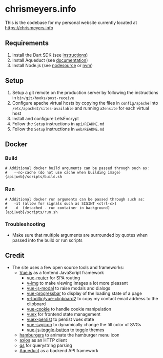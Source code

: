 # chrismeyers.info
This is the codebase for my personal website currently located at <https://chrismeyers.info>

## Requirements
1. Install the Dart SDK (see [instructions](https://dart.dev/get-dart))
1. Install Aqueduct (see [documentation](https://aqueduct.io/docs/tut/getting-started))
1. Install Node.js (see [nodesource](https://github.com/nodesource/distributions) or [nvm](https://github.com/nvm-sh/nvm))

## Setup
1. Setup a git remote on the production server by following the instructions in `bin/git/hooks/post-receive`
1. Configure apache virtual hosts by copying the files in `config/apache` into `/etc/apache2/sites-available` and running `a2ensite` for each virtual host
1. Install and configure LetsEncrypt
1. Follow the `Setup` instructions in `api/README.md`
1. Follow the `Setup` instructions in `web/README.md`

## Docker
### Build
```
# Additional docker build arguments can be passed through such as:
#   --no-cache (do not use cache when building image)
{api|web}/scripts/build.sh
```

### Run
```
# Additional docker run arguments can be passed through such as:
#   -it (allow for signals such as SIGINT <ctrl-c>)
#   -d  (detached - run container in background)
{api|web}/scripts/run.sh
```

### Troubleshooting
- Make sure that multiple arguments are surrounded by quotes when passed into the build or run scripts

## Credit
+ The site uses a few open source tools and frameworks:
  + [Vue.js](https://vuejs.org/) as a fontend JavaScript framework
    - [vue-router](https://router.vuejs.org/) for SPA routing
    - [v-img](https://github.com/crowdbotics/v-img) to make viewing images a lot more pleasant
    - [vue-js-modal](https://github.com/euvl/vue-js-modal) to raise modals and dialogs
    - [vue-progressbar](https://github.com/hilongjw/vue-progressbar) to display of the loading state of a page
    - [v-tooltip](https://github.com/Akryum/v-tooltip)/[vue-clipboard2](https://github.com/Inndy/vue-clipboard2) to copy my contact email address to the clipboard
    - [vue-cookie](https://github.com/alfhen/vue-cookie) to handle cookie manipulation
    - [vuex](https://github.com/vuejs/vuex) for frontend state management
    - [vuex-persist](https://github.com/championswimmer/vuex-persist) to persist vuex state
    - [vue-svgicon](https://github.com/MMF-FE/vue-svgicon) to dynamically change the fill color of SVGs
    - [vue-js-toggle-button](https://github.com/euvl/vue-js-toggle-button) to toggle themes
  - [hamburgers](https://jonsuh.com/hamburgers/) to animate the hamburger menu icon
  - [axios](https://github.com/axios/axios) as an HTTP client
  - [qs](https://github.com/ljharb/qs) for querystring parsing
  - [Aqueduct](https://aqueduct.io/) as a backend API framework
